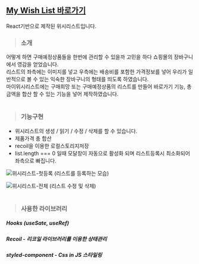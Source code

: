 ## [My Wish List 바로가기](https://yoonzet.github.io/mywishlist/)
React기반으로 제작된 위시리스트입니다.

> ### 소개
어떻게 하면 구매예정상품들을 한번에 관리할 수 있을까 고민을 하다 쇼핑몰의 장바구니에서 영감을 얻었습니다.  
리스트의 좌측에는 이미지를 넣고 우측에는 배송비를 포함한 가격정보를 넣어 우리가 일반적으로 볼 수 있는 익숙한 장바구니의 형태를 띄도록 하였습니다.  
마이위시리스트에는 구매희망 또는 구매예정상품의 리스트를 만들어 바로가기 기능, 총 금액을 합산 할 수 있는 기능을 넣어 제작하였습니다.   

# 

> ### 기능구현
- 위시리스트의 생성 / 읽기 / 수정 / 삭제를 할 수 있습니다.
- 제품가격 총 합산 
- recoil을 이용한 로컬스토리지저장
- list.length === 0 일때 모달창이 자동으로 활성화 되며 리스트등록시 최소화되어 좌측으로 빠집니다. 

![위시리스트-첫등록](https://user-images.githubusercontent.com/90804990/170905270-c4a525a5-300b-4635-aac7-060907fc32dc.gif)
(리스트를 등록하는 모습)
  
![위시리스트-전체](https://user-images.githubusercontent.com/90804990/170905776-2fd11a07-b02b-4956-b4c8-cf0e03a570a5.gif)
(리스트 수정 및 삭제)

#


> ### 사용한 라이브러리

##### Hooks (useSate, useRef)

##### Recoil - 리코일 라이브러리를 이용한 상태관리

##### styled-component - Css in JS 스타일링



